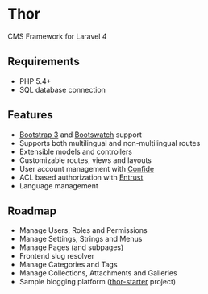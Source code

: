 Thor
=======

CMS Framework for Laravel 4

## Requirements
* PHP 5.4+
* SQL database connection

## Features

* [Bootstrap 3](https://github.com/patricktalmadge/bootstrapper/tree/develop) and [Bootswatch](http://www.bootstrapcdn.com/#bootswatch_tab) support
* Supports both multilingual and non-multilingual routes
* Extensible models and controllers
* Customizable routes, views and layouts
* User account management with [Confide](https://github.com/Zizaco/confide)
* ACL based authorization with [Entrust](https://github.com/Zizaco/entrust)
* Language management

## Roadmap
* Manage Users, Roles and Permissions
* Manage Settings, Strings and Menus
* Manage Pages (and subpages)
* Frontend slug resolver
* Manage Categories and Tags
* Manage Collections, Attachments and Galleries
* Sample blogging platform ([thor-starter](https://github.com/mjolnic/thor-starter) project)